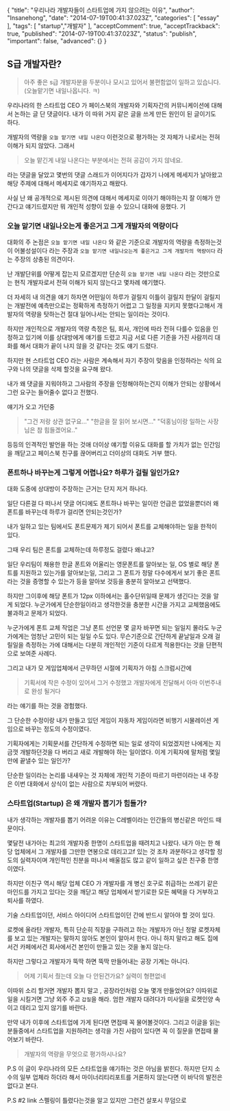 {
    "title": "우리나라 개발자들이 스타트업에 가지 않으려는 이유",
    "author": "Insanehong",
    "date": "2014-07-19T00:41:37.023Z",
    "categories": [
        "essay"
    ],
    "tags": [
        "startup","개발자"
    ],
    "acceptComment": true,
    "acceptTrackback": true,
    "published": "2014-07-19T00:41:37.023Z",
    "status": "publish",
    "important": false,
    "advanced": {}
}

## S급 개발자란?

> 아주 좋은 s급 개발자분을 두분이나 모시고 있어서 불편함없이 일하고 있습니다. (오늘맡기면 내일나옵니다. ㅋ)

우리나라의 한 스타트업 CEO 가 페이스북의 개발자와 기획자간의 커뮤니케이션에 대해서 논하는 글 단 댓글이다. 내가 이 따위 거지 같은 글을 쓰게 만든 원인이 된 글이기도 하다. 

개발자의 역량을 `오늘 맡기면 내일 나온다` 이런것으로 평가하는 것 자체가 나로서는 전혀 이해가 되지 않았다. 그래서 

> 오늘 맡긴게 내일 나온다는 부분에서는 전혀 공감이 가지 않네요.

라는 댓글을 달았고 몇번의 댓글 스래드가 이어지다가 갑자기 나에게 메세지가 날아왔고 해당 주제에 대해서 메세지로 얘기하자고 해왔다. 

사실 난 왜 공개적으로 제시된 의견에 대해서 메세지로 이야기 해야하는지 잘 이해가 안간다고 얘기드렸지만 뭐 개인적 성향이 있을 수 있으니 대화에 응했다. 기

### 오늘 맡기면 내일나오는게 좋은거고 그게 개발자의 역량이다

대화의 주 논점은 `오늘 맡기면 내일 나온다` 와 같은 기준으로 개발자의 역량을 측정하는것이  어불성설이다 라는 주장과  `오늘 맡기면 내일나오는게 좋은거고 그게 개발자의 역량이다` 라는 주장의 상충된 의견이다. 

난 개발단위를 어떻게 잡는지 모르겠지만 단순히 `오늘 맡기면 내일 나온다` 라는 것만으로는 현직 개발자로서 전혀 이해가 되지 않는다고 몇차례 얘기했다.

더 자세히 내 의견을 얘기 하자면 어떤일이 하루가 걸릴지 이틀이 걸릴지 한달이 걸릴지는 개발전에 예측만으로는 정확하게 측정하기 어렵고 그 일정을 지키지 못했다고해서 개발자의 역량을 탓하는건 절대 일어나서는 안되는 일이라는 것이다. 

하지만 개인적으로 개발자의 역량 측정은 팀, 회사, 개인에 따라 전혀 다를수 있음을 인정하고 있기에 이를 상대방에게 얘기를 드렸고 지금 서로 다른 기준을 가진 사람끼리 대화를 해서 대화가 끝이 나지 않을 것 같다는 것도 얘기 드렸다. 

하지만 현 스타트업 CEO 라는 사람은 계속해서 자기 주장이 맞음을 인정하라는 식의 요구와 나의 댓글을 삭제 할것을 요구해 왔다. 

내가 왜 댓글을 지워야하고 그사람의 주장을 인정해야하는건지 이해가 안되는 상황에서 그런 요구는 들어줄수 없다고 전했다.

얘기가 오고 가던중 

> "그건 저랑 상관 없구요..." 
> "한글을 잘 읽어 보시면..."
> "덕홍님이랑 일하는 사장님은 참 힘들겠어요.." 

등등의 인격적인 발언을 하는 것애 더이상 얘기할 이유도 대화를 할 가치가 없는 인간임을 깨닫고고 페이스북 친구를 끊어버리고 더이상의 대화도 거부 했다. 

###  폰트하나 바꾸는게 그렇게 어렵나요? 하루가 걸릴 일인가요?

대화 도중에 상대방이 주장하는 근거는 단지 저거 하나다.

일단 다른걸 다 떠나서 댓글 어디에도 폰트하나 바꾸는 일이란 언급은 없었을뿐더러 왜 폰트를 바꾸는데 하루가 걸리면 안되는것인가?

내가 일하고 있는 팀에서도 폰트문제가 제기 되어서 폰트를 교체해야하는 일을 한적이 있다. 

그때 우리 팀은 폰트를 교체하는데 하루정도 걸렸다 왜냐고?

일단 우리팀이 채용한 한글 폰트와 어울리는 영문폰트를 알아보는 일, OS 별로 해당 폰트를 지원하고 있는가를 알아보는일, 그리고 그 폰트가 정말 다수에게서 보기 좋은 폰트라는 것을 증명할 수 있는가 등을 알아보 것등을 충분히 알아보고 선택했다. 

하지만 그이후에 해당 폰트가 12px 이하에서는 홀수단위일때 문제가 생긴다는 것을 알게 되었다. 누군가에게 단순한일이라고 생각한것을 충분한 시간을 가지고 교체했음에도 불과하고 문제가 되었다. 

누군가에게 폰트 교체 작업은 그냥 폰트 선언문 몇 글자 바꾸면 되는 일일지 몰라도 누군가에게는 엄청난 고민이 되는 일일 수도 있다. 
무슨기준으로 간단하게 끝날일과 오래 걸릴일을 측정하는 가에 대해서는 다분히 개인적인 기준이 다르게 적용한다는 것을 단편적으로 보여준 사례다. 

그리고 내가 모 게임업체에서 근무하던 시절에 기획자가 아침 스크럼시간에

> 기획서에 작은 수정이 있어서 그거 수정했고 개발자에게 전달해서 아마 이번주내로 완성 될거다

라는 얘기를 하는 것을 경험했다. 

그 단순한 수정이랑 내가 만들고 있던 게임이 자동차 게임이라면 비행기 시물레이션 게임으로 바꾸는 정도의 수정이였다. 

기획자에게는 기획문서를 간단하게 수정하면 되는 일로 생각이 되었겠지만 나에게는 지금껏 개발하던것을 다 버리고 새로 개발해야 하는 일이였다. 이게 기획자에 말처럼 몇일만에 끝낼수 있는 일인가?

단순한 일이라는 논리를 내새우는 것 자체에 개인적 기준이 따르기 마련이라는 내 주장은 이번 대화에서 상식이 없는 사람으로 치부되어 버렸다. 

### 스타트업(Startup) 은 왜 개발자 뽑기가 힘들가?

내가 생각하는 개발자를 뽑기 어려운 이유는 C레벨이라는 인간들의 병신같은 마인드 때문이다. 

몇달전 내가아는 최고의 개발자중 한명이 스타트업을 때려치고 나왔다. 내가 아는 한 해당 업체에서 그 개발자를 그만한 연봉으로 데리고고f 있는 것 조차 과분하다고 생각할 정도의 실력자이며 개인적인 친분을 떠나서 배울점도 많고 같이 일하고 싶은 친구중 한명이였다. 

하지만 이친구 역시 해당 업체 CEO 가 개발자를 개 병신 호구로 취급하는 쓰레기 같은 마인드를 가지고 있다는 것을 깨닫고 해당 업체에서 받기로한 모든 혜택을 다 거부하고 퇴사를 하였다. 

기술 스타트업이던, 서비스 아이디어 스타트업이던 간에 반드시 알아야 할 것이 있다. 

로켓에 올라탄 개발자, 특히 단순히 직장을 구하려고 하는 개발자가 아닌 정말 로켓자체를 보고 있는 개발자는 말하지 않아도 본인이 알아서 한다. 아니 하지 말라고 해도 집에서건 카페에서건 회사에서건 본인이 만들고 있는 것을 놓지 않는다. 

하지만 그렇다고 개발자가 뚝딱 하면 뚝딱 만들어내는 공장 기계는 아니다.

> 어제 기획서 줬는데 오늘 다 안된건가요? 실력이 형편없네

이따위 소리 할거면 개발자 뽑지 말고 , 공장라인처럼 오늘 몇개 만들었어요? 이따위로 일을 시킬거면 그냥 외주 주고 `갑질`을 해라. 엄한 개발자 대려다가 미사일을 로켓인양 속이고 데리고 있지 않기를 바란다. 

만약 내가 이후에 스타트업에 가게 된다면 면접때 꼭 물어볼것이다. 그리고 이글을 읽는 분들중에서 스타트업을 지원하려는 생각을 가진 사람이 있다면 꼭 이 질문을 면접때 물어보기 바란다. 

> 개발자의 역량을 무엇으로 평가하시나요?

P.S 이 글이 우리나라의 모든 스타트업을 얘기하는 것은 아님을 밝힌다. 하지만 단지 소수의 일부 업체라 하더라 해서  마이너리티리포트를 거론하지 않는다면 이 바닥의 발전은 없다고 본다. 

P.S #2 link 스펠링이 틀렸다는것을 알고 있지만 그런건 살포시 무덤으로  

